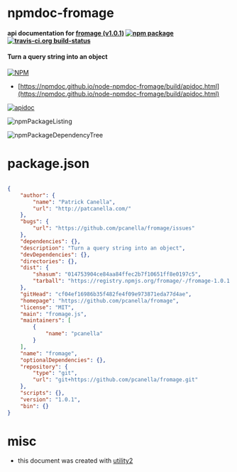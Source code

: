 # npmdoc-fromage

#### api documentation for  [fromage (v1.0.1)](https://github.com/pcanella/fromage)  [![npm package](https://img.shields.io/npm/v/npmdoc-fromage.svg?style=flat-square)](https://www.npmjs.org/package/npmdoc-fromage) [![travis-ci.org build-status](https://api.travis-ci.org/npmdoc/node-npmdoc-fromage.svg)](https://travis-ci.org/npmdoc/node-npmdoc-fromage)

#### Turn a query string into an object

[![NPM](https://nodei.co/npm/fromage.png?downloads=true&downloadRank=true&stars=true)](https://www.npmjs.com/package/fromage)

- [https://npmdoc.github.io/node-npmdoc-fromage/build/apidoc.html](https://npmdoc.github.io/node-npmdoc-fromage/build/apidoc.html)

[![apidoc](https://npmdoc.github.io/node-npmdoc-fromage/build/screenCapture.buildCi.browser.%252Ftmp%252Fbuild%252Fapidoc.html.png)](https://npmdoc.github.io/node-npmdoc-fromage/build/apidoc.html)

![npmPackageListing](https://npmdoc.github.io/node-npmdoc-fromage/build/screenCapture.npmPackageListing.svg)

![npmPackageDependencyTree](https://npmdoc.github.io/node-npmdoc-fromage/build/screenCapture.npmPackageDependencyTree.svg)



# package.json

```json

{
    "author": {
        "name": "Patrick Canella",
        "url": "http://patcanella.com/"
    },
    "bugs": {
        "url": "https://github.com/pcanella/fromage/issues"
    },
    "dependencies": {},
    "description": "Turn a query string into an object",
    "devDependencies": {},
    "directories": {},
    "dist": {
        "shasum": "014753904ce84aa84ffec2b7f10651ff8e0197c5",
        "tarball": "https://registry.npmjs.org/fromage/-/fromage-1.0.1.tgz"
    },
    "gitHead": "cf04ef16986b35f482fe4f09e973871eda77d4ae",
    "homepage": "https://github.com/pcanella/fromage",
    "license": "MIT",
    "main": "fromage.js",
    "maintainers": [
        {
            "name": "pcanella"
        }
    ],
    "name": "fromage",
    "optionalDependencies": {},
    "repository": {
        "type": "git",
        "url": "git+https://github.com/pcanella/fromage.git"
    },
    "scripts": {},
    "version": "1.0.1",
    "bin": {}
}
```



# misc
- this document was created with [utility2](https://github.com/kaizhu256/node-utility2)
